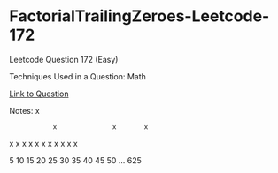 # FactorialTrailingZeroes-Leetcode-172

Leetcode Question 172 (Easy)

Techniques Used in a Question:
Math

[Link to Question](https://leetcode.com/problems/factorial-trailing-zeroes/)

Notes:
                                      x
                                      
               x              x       x
               
x   x  x   x   x  x  x  x  x  x       x

5  10 15  20  25 30 35 40 45 50 ... 625
